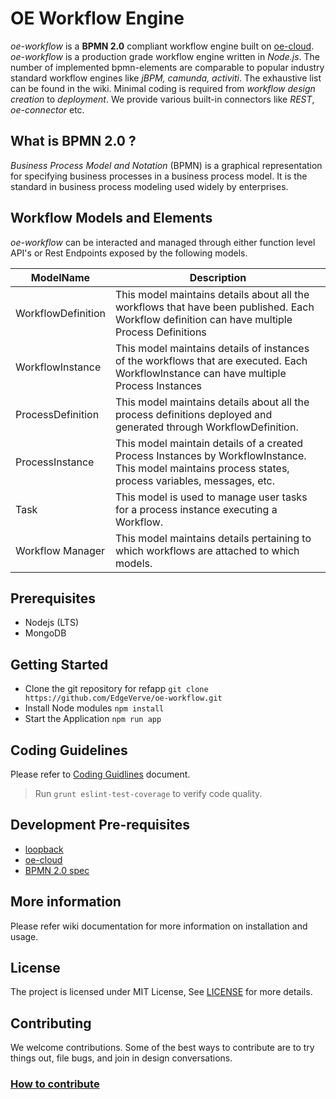 # OE Workflow Engine

_oe-workflow_ is a **BPMN 2.0** compliant workflow engine built on [oe-cloud](https://github.com/edgeverve/oe-cloud).
_oe-workflow_ is a production grade workflow engine written in _Node.js_. The number of implemented bpmn-elements are comparable to popular industry standard workflow engines like _jBPM, camunda, activiti_. The exhaustive list
can be found in the wiki. Minimal coding is required from _workflow design creation_ to _deployment_. We provide various built-in connectors like _REST_, _oe-connector_ etc.

## What is BPMN 2.0 ?
_Business Process Model and Notation_ (BPMN) is a graphical representation for specifying business processes in a business process model. It is the standard in business process modeling used widely by enterprises.

## Workflow Models and Elements
_oe-workflow_ can be interacted and managed through either function level API's or Rest Endpoints exposed by the following models.

|ModelName|Description|
|---------|-----------|
|WorkflowDefinition| This model maintains details about all the workflows that have been published. Each Workflow definition can have multiple Process Definitions|
|WorkflowInstance | This model maintains details of instances of the workflows that are executed. Each WorkflowInstance can have multiple Process Instances|
|ProcessDefinition|This model maintains details about all the process definitions deployed and generated through WorkflowDefinition.|
|ProcessInstance|This model maintain details of a created Process Instances by WorkflowInstance. This model maintains process states, process variables, messages, etc. |
|Task|This model is used to manage user tasks for a process instance executing a Workflow.|
|Workflow Manager|This model maintains details pertaining to which workflows are attached to which models. |

## Prerequisites
* Nodejs (LTS)
* MongoDB

## Getting Started
* Clone the git repository for refapp ```git clone https://github.com/EdgeVerve/oe-workflow.git```
* Install Node modules ``` npm install ```
* Start the Application ```npm run app```

## Coding Guidelines
Please refer to [Coding Guidlines](./Coding_Guidelines.md) document.
> Run `grunt eslint-test-coverage` to verify code quality.

## Development Pre-requisites
* [loopback](https://loopback.io/)
* [oe-cloud](http://oecloud.io/)
* [BPMN 2.0 spec](http://www.omg.org/spec/BPMN/2.0/)

## More information
Please refer wiki documentation for more information on installation and usage.

## License
The project is licensed under MIT License, See [LICENSE](./LICENSE) for more details.

## Contributing
We welcome contributions. Some of the best ways to contribute are to try things out, file bugs, and join in design conversations.

### [How to contribute](./CONTRIBUTION.md)